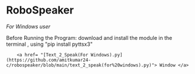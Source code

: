 # RoboSpeaker

*For Windows user*

Before Running the Program:
        download and install the module in the terminal , using "pip install pyttsx3"
        
        <a href= "[Text_2_Speak(For Windows).py](https://github.com/amitkumar24-c/robospeaker/blob/main/text_2_speak(for%20windows).py)"> Window </a>
